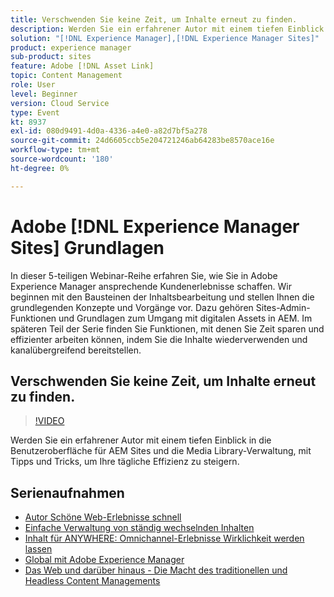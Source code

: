 ```yaml
---
title: Verschwenden Sie keine Zeit, um Inhalte erneut zu finden.
description: Werden Sie ein erfahrener Autor mit einem tiefen Einblick in die Benutzeroberfläche für AEM Sites und die Media Library-Verwaltung, mit Tipps und Tricks zur Steigerung der täglichen Effizienz.
solution: "[!DNL Experience Manager],[!DNL Experience Manager Sites]"
product: experience manager
sub-product: sites
feature: Adobe [!DNL Asset Link]
topic: Content Management
role: User
level: Beginner
version: Cloud Service
type: Event
kt: 8937
exl-id: 080d9491-4d0a-4336-a4e0-a82d7bf5a278
source-git-commit: 24d6605ccb5e204721246ab64283be8570ace16e
workflow-type: tm+mt
source-wordcount: '180'
ht-degree: 0%

---
```


# Adobe [!DNL Experience Manager Sites] Grundlagen

In dieser 5-teiligen Webinar-Reihe erfahren Sie, wie Sie in Adobe Experience Manager ansprechende Kundenerlebnisse schaffen. Wir beginnen mit den Bausteinen der Inhaltsbearbeitung und stellen Ihnen die grundlegenden Konzepte und Vorgänge vor. Dazu gehören Sites-Admin-Funktionen und Grundlagen zum Umgang mit digitalen Assets in AEM. Im späteren Teil der Serie finden Sie Funktionen, mit denen Sie Zeit sparen und effizienter arbeiten können, indem Sie die Inhalte wiederverwenden und kanalübergreifend bereitstellen.

## Verschwenden Sie keine Zeit, um Inhalte erneut zu finden.

>[!VIDEO](https://video.tv.adobe.com/v/336983/?quality=12&learn=on&hidetitle=true)

Werden Sie ein erfahrener Autor mit einem tiefen Einblick in die Benutzeroberfläche für AEM Sites und die Media Library-Verwaltung, mit Tipps und Tricks, um Ihre tägliche Effizienz zu steigern.

## Serienaufnahmen

* [Autor Schöne Web-Erlebnisse schnell](authoring-fundamentals.md)
* [Einfache Verwaltung von ständig wechselnden Inhalten](collaboration-tools.md)
* [Inhalt für ANYWHERE: Omnichannel-Erlebnisse Wirklichkeit werden lassen](omnichannel-experiences.md)
* [Global mit Adobe Experience Manager](multi-site-management-web-translation.md)
* [Das Web und darüber hinaus - Die Macht des traditionellen und Headless Content Managements](traditional-headless-content-management.md)
